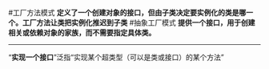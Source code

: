 #工厂方法模式
**定义了一个创建对象的接口，但由子类决定要实例化的类是哪一个。工厂方法让类把实例化推迟到子类**
#抽象工厂模式
**提供一个接口，用于创建相关或依赖对象的家族，而不需要指定具体类。**

***
“**实现一个接口**”泛指“实现某个超类型（可以是类或接口）的某个方法”
